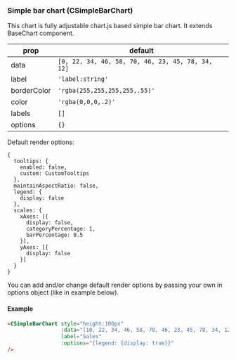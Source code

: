 ### Simple bar chart (CSimpleBarChart)
This chart is fully adjustable chart.js based simple bar chart. It extends BaseChart component.

prop | default
--- | ---
data  | `[0, 22, 34, 46, 58, 70, 46, 23, 45, 78, 34, 12]`
label  | `'label:string'`
borderColor  | `'rgba(255,255,255,255,.55)'`
color  |  `'rgba(0,0,0,.2)'`
labels  | `[]`
options  | `{}`

Default render options:
```
{
  tooltips: {
    enabled: false,
    custom: CustomTooltips
  },
  maintainAspectRatio: false,
  legend: {
    display: false
  },
  scales: {
    xAxes: [{
      display: false,
      categoryPercentage: 1,
      barPercentage: 0.5
    }],
    yAxes: [{
      display: false
    }]
  }
}
```

You can add and/or change default render options by passing your own in options object (like in example below).

#### Example
```html
<CSimpleBarChart style="height:100px"
                 :data="[10, 22, 34, 46, 58, 70, 46, 23, 45, 78, 34, 12]"
                 label="Sales"
                 :options="{legend: {display: true}}"
/>
```
